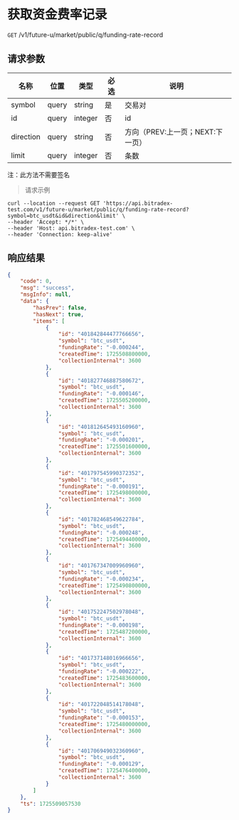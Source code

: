 # 获取资金费率记录

`GET` /v1/future-u/market/public/q/funding-rate-record

## 请求参数

| 名称      | 位置  | 类型    | 必选 | 说明                             |
| --------- | ----- | ------- | ---- | -------------------------------- |
| symbol    | query | string  | 是   | 交易对                           |
| id        | query | integer | 否   | id                               |
| direction | query | string  | 否   | 方向（PREV:上一页；NEXT:下一页） |
| limit     | query | integer | 否   | 条数                             |

注：此方法不需要签名

> 请求示例

```shell
curl --location --request GET 'https://api.bitradex-test.com/v1/future-u/market/public/q/funding-rate-record?symbol=btc_usdt&id&direction&limit' \
--header 'Accept: */*' \
--header 'Host: api.bitradex-test.com' \
--header 'Connection: keep-alive'
```

## 响应结果

```json
{
    "code": 0,
    "msg": "success",
    "msgInfo": null,
    "data": {
        "hasPrev": false,
        "hasNext": true,
        "items": [
            {
                "id": "401842844477766656",
                "symbol": "btc_usdt",
                "fundingRate": "-0.000244",
                "createdTime": 1725508800000,
                "collectionInternal": 3600
            },
            {
                "id": "401827746887580672",
                "symbol": "btc_usdt",
                "fundingRate": "-0.000146",
                "createdTime": 1725505200000,
                "collectionInternal": 3600
            },
            {
                "id": "401812645493160960",
                "symbol": "btc_usdt",
                "fundingRate": "-0.000201",
                "createdTime": 1725501600000,
                "collectionInternal": 3600
            },
            {
                "id": "401797545990372352",
                "symbol": "btc_usdt",
                "fundingRate": "-0.000191",
                "createdTime": 1725498000000,
                "collectionInternal": 3600
            },
            {
                "id": "401782468549622784",
                "symbol": "btc_usdt",
                "fundingRate": "-0.000248",
                "createdTime": 1725494400000,
                "collectionInternal": 3600
            },
            {
                "id": "401767347009960960",
                "symbol": "btc_usdt",
                "fundingRate": "-0.000234",
                "createdTime": 1725490800000,
                "collectionInternal": 3600
            },
            {
                "id": "401752247502978048",
                "symbol": "btc_usdt",
                "fundingRate": "-0.000198",
                "createdTime": 1725487200000,
                "collectionInternal": 3600
            },
            {
                "id": "401737148016966656",
                "symbol": "btc_usdt",
                "fundingRate": "-0.000222",
                "createdTime": 1725483600000,
                "collectionInternal": 3600
            },
            {
                "id": "401722048514178048",
                "symbol": "btc_usdt",
                "fundingRate": "-0.000153",
                "createdTime": 1725480000000,
                "collectionInternal": 3600
            },
            {
                "id": "401706949032360960",
                "symbol": "btc_usdt",
                "fundingRate": "-0.000129",
                "createdTime": 1725476400000,
                "collectionInternal": 3600
            }
        ]
    },
    "ts": 1725509057530
}
```

